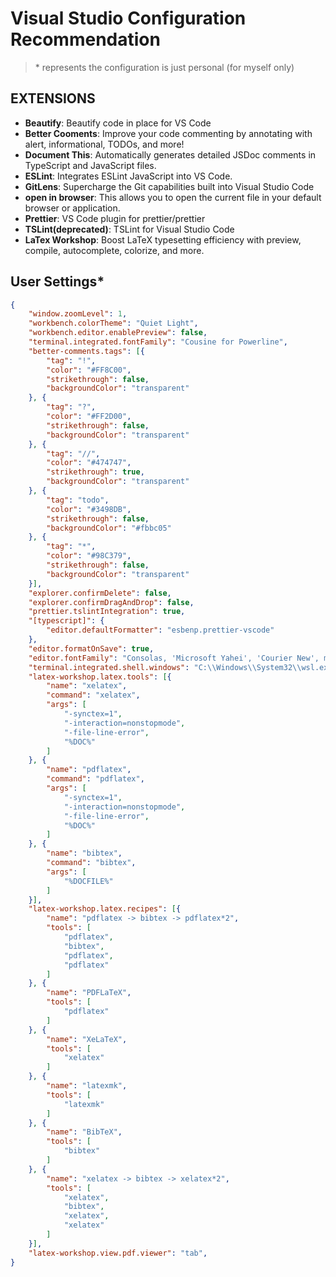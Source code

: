 # Visual Studio Configuration Recommendation

> \* represents the configuration is just personal (for myself only)



## EXTENSIONS

- **Beautify**: Beautify code in place for VS Code
- **Better Cooments**: Improve your code commenting by annotating with alert, informational, TODOs, and more!
- **Document This**: Automatically generates detailed JSDoc comments in TypeScript and JavaScript files.
- **ESLint**: Integrates ESLint JavaScript into VS Code.
- **GitLens**: Supercharge the Git capabilities built into Visual Studio Code
- **open in browser**: This allows you to open the current file in your default browser or application.
- **Prettier**: VS Code plugin for prettier/prettier
- **TSLint(deprecated)**: TSLint for Visual Studio Code
- **LaTex Workshop**: Boost LaTeX typesetting efficiency with preview, compile, autocomplete, colorize, and more.



## User Settings*

```json
{
    "window.zoomLevel": 1,
    "workbench.colorTheme": "Quiet Light",
    "workbench.editor.enablePreview": false,
    "terminal.integrated.fontFamily": "Cousine for Powerline",
    "better-comments.tags": [{
        "tag": "!",
        "color": "#FF8C00",
        "strikethrough": false,
        "backgroundColor": "transparent"
    }, {
        "tag": "?",
        "color": "#FF2D00",
        "strikethrough": false,
        "backgroundColor": "transparent"
    }, {
        "tag": "//",
        "color": "#474747",
        "strikethrough": true,
        "backgroundColor": "transparent"
    }, {
        "tag": "todo",
        "color": "#3498DB",
        "strikethrough": false,
        "backgroundColor": "#fbbc05"
    }, {
        "tag": "*",
        "color": "#98C379",
        "strikethrough": false,
        "backgroundColor": "transparent"
    }],
    "explorer.confirmDelete": false,
    "explorer.confirmDragAndDrop": false,
    "prettier.tslintIntegration": true,
    "[typescript]": {
        "editor.defaultFormatter": "esbenp.prettier-vscode"
    },
    "editor.formatOnSave": true,
    "editor.fontFamily": "Consolas, 'Microsoft Yahei', 'Courier New', monospace",
    "terminal.integrated.shell.windows": "C:\\Windows\\System32\\wsl.exe",
    "latex-workshop.latex.tools": [{
        "name": "xelatex",
        "command": "xelatex",
        "args": [
            "-synctex=1",
            "-interaction=nonstopmode",
            "-file-line-error",
            "%DOC%"
        ]
    }, {
        "name": "pdflatex",
        "command": "pdflatex",
        "args": [
            "-synctex=1",
            "-interaction=nonstopmode",
            "-file-line-error",
            "%DOC%"
        ]
    }, {
        "name": "bibtex",
        "command": "bibtex",
        "args": [
            "%DOCFILE%"
        ]
    }],
    "latex-workshop.latex.recipes": [{
        "name": "pdflatex -> bibtex -> pdflatex*2",
        "tools": [
            "pdflatex",
            "bibtex",
            "pdflatex",
            "pdflatex"
        ]
    }, {
        "name": "PDFLaTeX",
        "tools": [
            "pdflatex"
        ]
    }, {
        "name": "XeLaTeX",
        "tools": [
            "xelatex"
        ]
    }, {
        "name": "latexmk",
        "tools": [
            "latexmk"
        ]
    }, {
        "name": "BibTeX",
        "tools": [
            "bibtex"
        ]
    }, {
        "name": "xelatex -> bibtex -> xelatex*2",
        "tools": [
            "xelatex",
            "bibtex",
            "xelatex",
            "xelatex"
        ]
    }],
    "latex-workshop.view.pdf.viewer": "tab",
}
```

